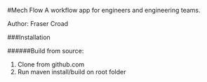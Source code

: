 #Mech Flow
A workflow app for engineers and engineering teams.

Author: Fraser Croad

###Installation

######Build from source:
1. Clone from github.com
2. Run maven install/build on root folder

